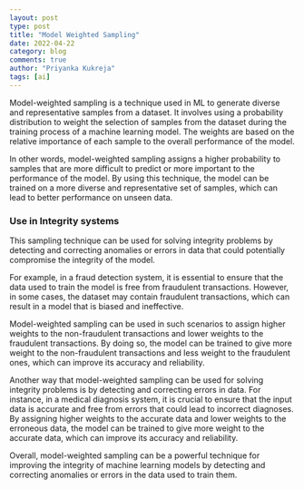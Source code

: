 ```yaml
---
layout: post
type: post
title: "Model Weighted Sampling"
date: 2022-04-22
category: blog
comments: true
author: "Priyanka Kukreja"
tags: [ai]
---
```


Model-weighted sampling is a technique used in ML to generate diverse and representative samples from a dataset. It involves using a probability distribution to weight the selection of samples from the dataset during the training process of a machine learning model. The weights are based on the relative importance of each sample to the overall performance of the model.

In other words, model-weighted sampling assigns a higher probability to samples that are more difficult to predict or more important to the performance of the model. By using this technique, the model can be trained on a more diverse and representative set of samples, which can lead to better performance on unseen data.

### Use in Integrity systems
This sampling technique  can be used for solving integrity problems by detecting and correcting anomalies or errors in data that could potentially compromise the integrity of the model.

For example, in a fraud detection system, it is essential to ensure that the data used to train the model is free from fraudulent transactions. However, in some cases, the dataset may contain fraudulent transactions, which can result in a model that is biased and ineffective.

Model-weighted sampling can be used in such scenarios to assign higher weights to the non-fraudulent transactions and lower weights to the fraudulent transactions. By doing so, the model can be trained to give more weight to the non-fraudulent transactions and less weight to the fraudulent ones, which can improve its accuracy and reliability.

Another way that model-weighted sampling can be used for solving integrity problems is by detecting and correcting errors in data. For instance, in a medical diagnosis system, it is crucial to ensure that the input data is accurate and free from errors that could lead to incorrect diagnoses. By assigning higher weights to the accurate data and lower weights to the erroneous data, the model can be trained to give more weight to the accurate data, which can improve its accuracy and reliability.

Overall, model-weighted sampling can be a powerful technique for improving the integrity of machine learning models by detecting and correcting anomalies or errors in the data used to train them.

